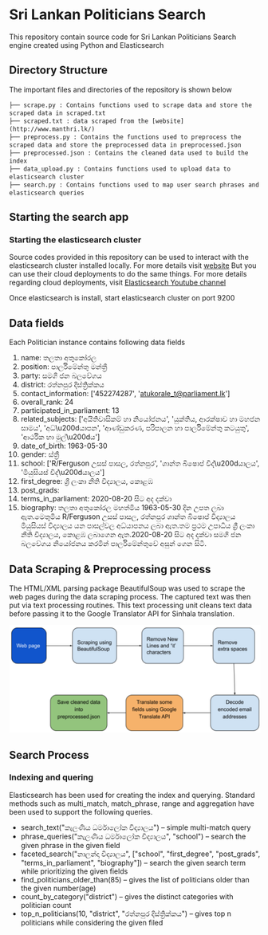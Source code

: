 # Sri Lankan Politicians Search
This repository contain source code for Sri Lankan Politicians Search engine created using Python and Elasticsearch

## Directory Structure

The important files and directories of the repository is shown below

    ├── scrape.py : Contains functions used to scrape data and store the scraped data in scraped.txt  
    ├── scraped.txt : data scraped from the [website](http://www.manthri.lk/)                      
    ├── preprocess.py : Contains the functions used to preprocess the scraped data and store the preprocessed data in preprocessed.json
    ├── preprocessed.json : Contains the cleaned data used to build the index
    ├── data_upload.py : Contains functions used to upload data to elasticsearch cluster
    ├── search.py : Contains functions used to map user search phrases and elasticsearch queries        


## Starting the search app

### Starting the elasticsearch cluster

Source codes provided in this repository can be used to interact with the elasticsearch cluster installed locally. 
For more details visit [website](https://www.elastic.co/guide/en/elasticsearch/reference/current/getting-started-install.html)
But you can use their cloud deployments to do the same things. For more details regarding cloud deployments, visit [Elasticsearch Youtube channel](https://www.youtube.com/watch?v=CCTgroOcyfM)

Once elasticsearch is install, start elasticsearch cluster on port 9200

## Data fields 

Each Politician instance contains following data fields

1. name: තලතා අතුකෝරල
2. position: පාර්ලිමේන්තු මන්ත්‍රී
3. party: සමගි ජන බලවේගය
4. district: රත්නපුර දිස්ත්‍රික්කය
5. contact_information: ['452274287', 'atukorale_t@parliament.lk']
6. overall_rank: 24
7. participated_in_parliament: 13
8. related_subjects: ['අයිතිවාසිකම් හා නියෝජනය', 'යුක්තිය, ආරක්ෂාව හා මහජන සාමය', 'අධ්\u200dයාපන', 'ආණ්ඩුකරණ, පරිපාලන හා පාර්ලිමේන්තු කටයුතු', 'ආර්ථික හා මුල්\u200dය']
9. date_of_birth: 1963-05-30
10. gender: ස්ත්‍රී
11. school: ['R/Ferguson උසස් පාසල, රත්නපුර', 'ශාන්ත බිෂොප් විද්\u200dයාලය', 'මියුසියස් විද්\u200dයාලය']
12. first_degree: ශ්‍රී ලංකා නීති විද්‍යාලය, කොළඹ
13. post_grads:
14. terms_in_parliament: 2020-08-20 සිට අද දක්වා
15. biography: තලතා අතුකෝරල මහත්මිය 1963-05-30 දින උපත ලබා ඇත.මෙතුමිය R/Ferguson උසස් පාසල, රත්නපුර ශාන්ත බිෂොප් විද්‍යාලය මියුසියස් විද්‍යාලය යන පාසල්වල අධ්යාපනය ලබා ඇත.තම ප්‍රථම උපාධිය ශ්‍රී ලංකා නීති විද්‍යාලය, කොළඹ ලබාගෙන ඇත.2020-08-20 සිට අද දක්වා සමගි ජන බලවේගය නියෝජනය කරමින් පාර්ලිමේන්තුවේ අසුන් ගෙන සිටී.

## Data Scraping & Preprocessing process

The HTML/XML parsing package BeautifulSoup was used to scrape the web pages during the data scraping process. The captured text was then put via text processing routines. This text processing unit cleans text data before passing it to the Google Translator API for Sinhala translation.

![Scraping process](preprocessing.png)

## Search Process

### Indexing and quering

Elasticsearch has been used for creating the index and querying. Standard methods such as multi_match, match_phrase, range and aggregation have been used to support the following queries.
* search_text("කැලණිය ධර්මාලෝක විද්‍යාලය") – simple multi-match query
* phrase_queries("කැලණිය ධර්මාලෝක විද්‍යාලය", "school") – search the given phrase in the given field
* faceted_search("නාලන්දා විද්‍යාලය", ["school", "first_degree", "post_grads", "terms_in_parliament", "biography"]) – search the given search term while prioritizing the given fields
* find_politicians_older_than(85) – gives the list of politicians older than the given number(age)
* count_by_category("district") – gives the distinct categories with politician count
* top_n_politicians(10, "district", "රත්නපුර දිස්ත්‍රික්කය") – gives top n politicians while considering the given filed
